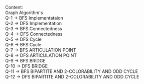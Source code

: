 Content: <br>
Graph Algorithm's <br>
Q-1 -> BFS Implementataion <br>
Q-2 -> DFS Implementation <br>
Q-3 -> BFS Connectedness <br>
Q-4 -> DFS Connectedness <br>
Q-5 -> DFS Cycle <br>
Q-6 -> BFS Cycle <br>
Q-7 -> BFS ARTICULATION POINT <br>
Q-8 -> DFS ARTICULATION POINT <br>
Q-9 -> BFS BRIDGE <br>
Q-10 -> DFS BRIDGE <br>
Q-11 -> BFS BIPARTITE AND 2-COLORABILITY AND ODD CYCLE<br>
Q-12 -> DFS BIPARTITE AND 2-COLORABILITY AND ODD CYCLE<br>
